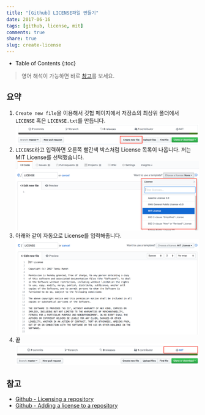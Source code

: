 ```yaml
---
title: "[Github] LICENSE파일 만들기"
date: 2017-06-16
tags: [github, license, mit]
comments: true
share: true
slug: create-license
---
```


- Table of Contents
  {:toc}

> 영어 해석이 가능하면 바로 [참고](#참고)를 보세요.

## 요약

1. `Create new file`을 이용해서 깃헙 페이지에서 저장소의 최상위 폴더에서 `LICENSE` 혹은 `LICENSE.txt`를 만듭니다.
   ![github-create-new-file](/images/github-create-new-file.png)
1. `LICENSE`라고 입력하면 오른쪽 빨간색 박스처럼 License 목록이 나옵니다. 저는 MIT License를 선택했습니다.
   ![github-create-new-file-license](/images/github-create-new-file-license.png)
1. 아래와 같이 자동으로 License를 입력해줍니다.
   ![github-create-new-file-license-mit](/images/github-create-new-file-license-mit.png)
1. 끝
   ![github-create-new-file-result](/images/github-create-new-file-result.png)

## 참고

- [Github - Licensing a repository](https://help.github.com/articles/licensing-a-repository/)
- [Github - Adding a license to a repository](https://help.github.com/articles/adding-a-license-to-a-repository/)
